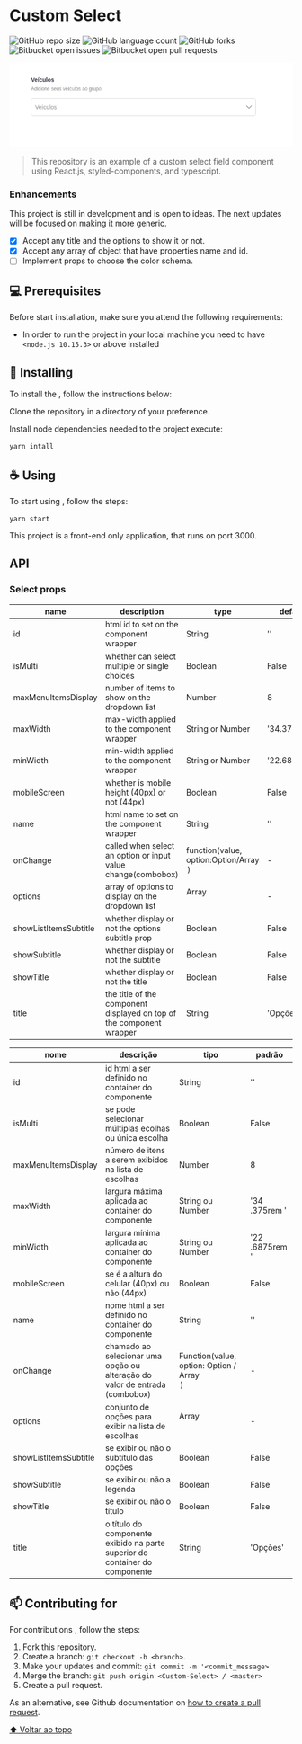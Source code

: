 # Custom Select

<!---Esses são exemplos. Veja https://shields.io para outras pessoas ou para personalizar este conjunto de escudos. Você pode querer incluir dependências, status do projeto e informações de licença aqui--->

![GitHub repo size](https://img.shields.io/github/repo-size/feliciovcm/Custom-Select?style=for-the-badge)
![GitHub language count](https://img.shields.io/github/languages/count/feliciovcm/Custom-Select?style=for-the-badge)
![GitHub forks](https://img.shields.io/github/forks/feliciovcm/Custom-Select?style=for-the-badge)
![Bitbucket open issues](https://img.shields.io/bitbucket/issues/feliciovcm/Custom-Select?style=for-the-badge)
![Bitbucket open pull requests](https://img.shields.io/bitbucket/pr-raw/feliciovcm/Custom-Select?style=for-the-badge)

<img src="/public/layout.png" alt="Exemplo Layout">

> This repository is an example of a custom select field component using React.js, styled-components, and typescript.

### Enhancements

This project is still in development and is open to ideas. The next updates will be focused on making it more generic.

- [x] Accept any title and the options to show it or not.
- [x] Accept any array of object that have properties name and id.
- [ ] Implement props to choose the color schema.

## 💻 Prerequisites

Before start installation, make sure you attend the following requirements:

<!---Estes são apenas requisitos de exemplo. Adicionar, duplicar ou remover conforme necessário--->

- In order to run the project in your local machine you need to have `<node.js 10.15.3>` or above installed

## 🚀 Installing

To install the <Custom-Select>, follow the instructions below:

Clone the repository in a directory of your preference.

Install node dependencies needed to the project execute:

```
yarn intall
```

## ☕ Using <Custom-Select>

To start using <Custom-Select>, follow the steps:

```
yarn start
```

This project is a front-end only application, that runs on port 3000.

## API

### Select props

| name | description | type | default |
| --- | --- | --- | --- |
| id | html id to set on the component wrapper | String | '' |
| isMulti | whether can select multiple or single choices | Boolean | False |
| maxMenuItemsDisplay | number of items to show on the dropdown list | Number | 8 |
| maxWidth | max-width applied to the component wrapper | String or Number | '34.375rem' |
| minWidth | min-width applied to the component wrapper | String or Number | '22.6875rem' |
| mobileScreen | whether is mobile height (40px) or not (44px) | Boolean | False |
| name | html name to set on the component wrapper | String | '' |
| onChange | called when select an option or input value change(combobox) | function(value, option:Option/Array<Option>) | - |
| options | array of options to display on the dropdown list | Array<Option> | - |
| showListItemsSubtitle | whether display or not the options subtitle prop | Boolean | False |
| showSubtitle | whether display or not the subtitle | Boolean | False |
| showTitle | whether display or not the title | Boolean | False |
| title | the title of the component displayed on top of the component wrapper | String | 'Opções' |

| nome | descrição | tipo | padrão |
| --- | --- | --- | --- |
| id | id html a ser definido no container do componente | String | '' |
| isMulti | se pode selecionar múltiplas ecolhas ou única escolha | Boolean | False |
| maxMenuItemsDisplay | número de itens a serem exibidos na lista de escolhas | Number | 8 |
| maxWidth | largura máxima aplicada ao container do componente | String ou Number | '34 .375rem '|
| minWidth | largura mínima aplicada ao container do componente | String ou Number | '22 .6875rem '|
| mobileScreen | se é a altura do celular (40px) ou não (44px) | Boolean | False |
| name | nome html a ser definido no container do componente | String | '' |
| onChange | chamado ao selecionar uma opção ou alteração do valor de entrada (combobox) | Function(value, option: Option / Array <Option>) | - |
| options | conjunto de opções para exibir na lista de escolhas | Array <Option> | - |
| showListItemsSubtitle | se exibir ou não o subtítulo das opções | Boolean | False |
| showSubtitle | se exibir ou não a legenda | Boolean | False |
| showTitle | se exibir ou não o título | Boolean | False |
| title | o título do componente exibido na parte superior do container do componente | String | 'Opções' |



## 📫 Contributing for <Custom-Select>

<!---Se o seu README for longo ou se você tiver algum processo ou etapas específicas que deseja que os contribuidores sigam, considere a criação de um arquivo CONTRIBUTING.md separado--->

For contributions <Custom-Select>, follow the steps:

1. Fork this repository.
2. Create a branch: `git checkout -b <branch>`.
3. Make your updates and commit: `git commit -m '<commit_message>'`
4. Merge the branch: `git push origin <Custom-Select> / <master>`
5. Create a pull request.

As an alternative, see Github documentation on [how to create a pull request](https://help.github.com/en/github/collaborating-with-issues-and-pull-requests/creating-a-pull-request).


[⬆ Voltar ao topo](#Custom-Select)<br>
